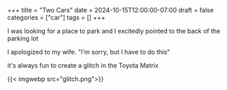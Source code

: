 +++
title = "Two Cars"
date = 2024-10-15T12:00:00-07:00
draft = false
categories = ["car"]
tags = []
+++

I was looking for a place to park and I excitedly pointed to the back of the parking lot

I apologized to my wife. "I'm sorry, but I have to do this"

it's always fun to create a glitch in the Toyota Matrix

{{< imgwebp src="glitch.png">}}